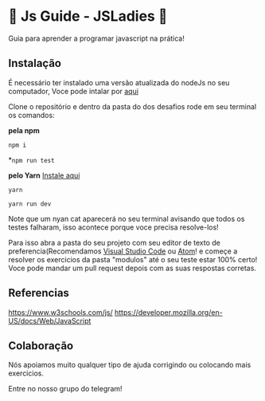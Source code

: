 # :memo: Js Guide - JSLadies :memo:

Guia para aprender a programar javascript na prática!

## Instalação

É necessário ter instalado uma versão atualizada do nodeJs no seu computador,  Voce pode intalar por [aqui](https://nodejs.org/en/)

Clone o repositório e dentro da pasta do dos desafios rode em seu terminal os comandos:


**pela npm**

`npm i`

*`npm run test`


**pelo Yarn** [Instale aqui](https://yarnpkg.com/en/docs/install)

`yarn`

`yarn run dev`

Note que um nyan cat aparecerá no seu terminal avisando que todos os testes falharam, isso acontece porque voce precisa resolve-los!

Para isso abra a pasta do seu projeto com seu editor de texto de preferencia(Recomendamos [Visual Studio Code](https://code.visualstudio.com/) ou [Atom](https://atom.io/])! e começe a resolver os exercicios da pasta "modulos" até o seu teste estar 100% certo!
Voce pode mandar um pull request depois com as suas respostas corretas.

## Referencias
https://www.w3schools.com/js/
https://developer.mozilla.org/en-US/docs/Web/JavaScript

## Colaboração
Nós apoiamos muito qualquer tipo de ajuda corrigindo ou colocando mais exercicios.

Entre no nosso grupo do telegram!
